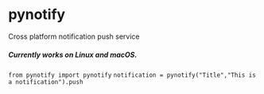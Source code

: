 # pynotify
Cross platform notification push service

##### Currently works on Linux and macOS.

`from pynotify import pynotify`
`notification = pynotify("Title","This is a notification").push`
